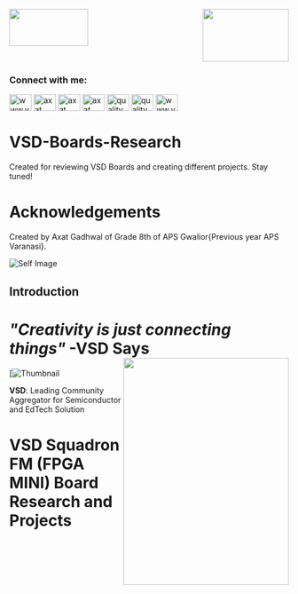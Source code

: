 <p><img src="https://github.com/user-attachments/assets/0c0c1366-efa6-4308-84cf-0e137a1ad924" Width=141.82 Height=67.46 ALIGN=left><p align="right"><img src="https://github.com/user-attachments/assets/e55fa4a3-7e42-49b9-9c31-84dd0c042695" Width=155 Height=95></p></p> 



<h3 align="left">Connect with me:</h3>
<p align="left">
<a href="https://dev.to/www.vlsisysytemdesign.com" target="blank"><img align="center" src="https://raw.githubusercontent.com/rahuldkjain/github-profile-readme-generator/master/src/images/icons/Social/devto.svg" alt="www.vlsisysytemdesign.com" height="30" width="40" /></a>
<a href="https://twitter.com/axat gadhwal" target="blank"><img align="center" src="https://raw.githubusercontent.com/rahuldkjain/github-profile-readme-generator/master/src/images/icons/Social/twitter.svg" alt="axat gadhwal" height="30" width="40" /></a>
<a href="https://linkedin.com/in/axat gadhwal" target="blank"><img align="center" src="https://raw.githubusercontent.com/rahuldkjain/github-profile-readme-generator/master/src/images/icons/Social/linked-in-alt.svg" alt="axat gadhwal" height="30" width="40" /></a>
<a href="https://fb.com/axat gadhwal" target="blank"><img align="center" src="https://raw.githubusercontent.com/rahuldkjain/github-profile-readme-generator/master/src/images/icons/Social/facebook.svg" alt="axat gadhwal" height="30" width="40" /></a>
<a href="https://instagram.com/quality pixels" target="blank"><img align="center" src="https://raw.githubusercontent.com/rahuldkjain/github-profile-readme-generator/master/src/images/icons/Social/instagram.svg" alt="quality pixels" height="30" width="40" /></a>
<a href="https://www.youtube.com/c/quality pixels" target="blank"><img align="center" src="https://raw.githubusercontent.com/rahuldkjain/github-profile-readme-generator/master/src/images/icons/Social/youtube.svg" alt="quality pixels" height="30" width="40" /></a>
<a href="/www.vlsisystemdesign.com" target="blank"><img align="center" src="https://raw.githubusercontent.com/rahuldkjain/github-profile-readme-generator/master/src/images/icons/Social/rss.svg" alt="www.vlsisystemdesign.com" height="30" width="40" /></a>
</p>

# VSD-Boards-Research

Created for reviewing VSD Boards and creating different projects. Stay tuned!

# Acknowledgements

Created by Axat Gadhwal of Grade 8th of APS Gwalior{Previous year APS Varanasi}. 

![Self Image](https://github.com/user-attachments/assets/0c0c1366-efa6-4308-84cf-0e1371ad924)






## Introduction

# **_"Creativity is just connecting things"_** -VSD Says  <img src="https://github.com/user-attachments/assets/8ce42fca-75d8-4bdc-aa83-3fc17ae75715" width =297.88 height=409.46 ALIGN=right>

[![Thumbnail](https://github.com/user-attachments/assets/a3c162b1-0256-4eb2-820e-a56324733953)


**VSD**: Leading Community Aggregator for Semiconductor and EdTech Solution



# VSD Squadron FM (FPGA MINI) Board Research and Projects


